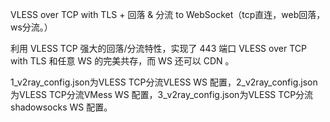 VLESS over TCP with TLS + 回落 & 分流 to WebSocket（tcp直连，web回落，ws分流。）

利用 VLESS TCP 强大的回落/分流特性，实现了 443 端口 VLESS over TCP with TLS 和任意 WS 的完美共存，而 WS 还可以 CDN 。

1_v2ray_config.json为VLESS TCP分流VLESS WS 配置，2_v2ray_config.json为VLESS TCP分流VMess WS 配置，3_v2ray_config.json为VLESS TCP分流shadowsocks WS 配置。
